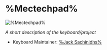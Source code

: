 # %Mectechpad%

![%Mectechpad%](printronics.gr)

*A short description of the keyboard/project*

* Keyboard Maintainer: [%Jack Sachinidhs%](https://github.com/jacksaxi)
